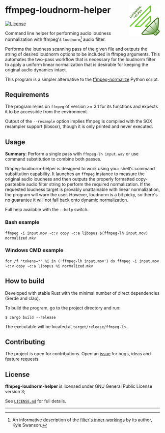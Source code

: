 # ffmpeg-loudnorm-helper <img src="ffmpeg-loudnorm-helper.svg" align="right" alt="ffmpeg-loudnorm-helper logo" width="20%"/>
[![License](https://img.shields.io/badge/license-GPLv3-blue.svg)](https://github.com/Indiscipline/ffmpeg-loudnorm-helper/blob/master/LICENSE.md)

Command line helper for performing audio loudness normalization with ffmpeg's `loudnorm`[^1] audio filter. 

Performs the loudness scanning pass of the given file and outputs the string of desired loudnorm options to be included in ffmpeg arguments. This automates the two-pass workflow that is necessary for the loudnorm filter to apply a uniform linear normalization that is desirable for keeping the original audio dynamics intact.

This program is a simpler alternative to the [ffmpeg-normalize](https://github.com/slhck/ffmpeg-normalize) Python script.

## Requirements

The program relies on `ffmpeg` of version >= 3.1 for its functions and expects it to be accessible from the environment.

Output of the `--resample` option implies ffmpeg is compiled with the SOX resampler support (libsoxr), though it is only printed and never executed. 

## Usage

**Summary**: Perform a single pass with `ffmpeg-lh input.wav` or use command substitution to combine both passes.

ffmpeg-loudnorm-helper is designed to work using your shell's command substitution capability. It launches an `ffmpeg` instance to measure the original audio loudness and then outputs the properly formatted copy-pasteable audio filter string to perform the required normalization. If the requested loudness target is provably unattainable with linear normalization, the program will warn the user. However, loudnorm is a bit picky, so there's no guarantee it will not fall back onto dynamic normalization. 

Full help available with the `--help` switch.

### Bash example
```
ffmpeg -i input.mov -c:v copy -c:a libopus $(ffmpeg-lh input.mov) normalized.mkv
```

### Windows CMD example
```
for /f "tokens=*" %i in ('ffmpeg-lh input.mov') do ffmpeg -i input.mov -c:v copy -c:a libopus %i normalized.mkv
```

## How to build

Developed with stable Rust with the minimal number of direct dependencies (Serde and clap).

To build the program, go to the project directory and run:

```
$ cargo build --release
```

The executable will be located at `target/release/ffmpeg-lh`.


## Contributing

The project is open for contributions. Open an [issue](https://github.com/Indiscipline/ffmpeg-loudnorm-helper/issues) for bugs, ideas and feature requests.

## License ##

**ffmpeg-loudnorm-helper** is licensed under GNU General Public License version 3;

See [`LICENSE.md`](LICENSE.md) for full details.

----

[^1]: An informative description of the [filter's inner-workings](https://k.ylo.ph/2016/04/04/loudnorm.html) by its author, Kyle Swanson.
